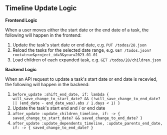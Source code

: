 ## Timeline Update Logic

**Frontend Logic**

When a user moves either the start date or the end date of a task, the following will happen in the frontend:

1. Update the task's start date or end date, e.g. `PUT /todos/28.json`
2. Reload the tasks for the selected date range, e.g. `GET /todos.json?root=true&project_id=3&year=2023-01-01`
3. Load children of each expanded task, e.g. `GET /todos/28/children.json`

**Backend Logic**

When an API request to update a task's start date or end date is recevied, the following will happen in the backend:

1. `before_update :shift_end_date, if: lambda {
                                       will_save_change_to_start_date? && (!will_save_change_to_end_date? || (end_date - end_date_was).abs / 1.days < 1)
                                     }`
2. Update the task's start end and / or end date
2. `after_update :update_children_timeline, if: -> { saved_change_to_start_date? && saved_change_to_end_date? }`
3. `after_update :update_dependents_timeline, :update_parents_end_date, if: -> { saved_change_to_end_date? }`